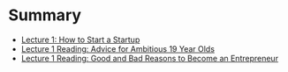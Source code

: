 # Summary

* [Lecture 1: How to Start a Startup](chapter01.md)
* [Lecture 1 Reading: Advice for Ambitious 19 Year Olds  ](chapter01-reading-01.md)
* [Lecture 1 Reading: Good and Bad Reasons to Become an Entrepreneur  ](chapter01-reading-02.md)